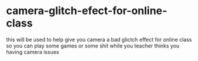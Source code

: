 # camera-glitch-efect-for-online-class
this will be used to help give you camera a bad glictch effect for online class so you can play some games or some shit while you teacher thinks you having camera issues
